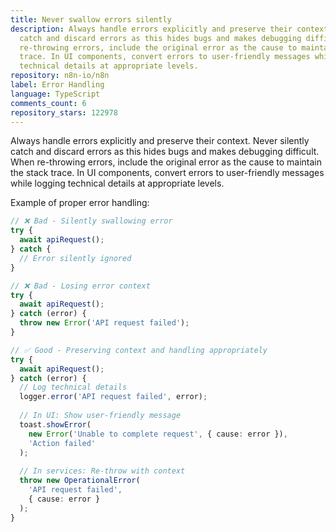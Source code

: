 ```yaml
---
title: Never swallow errors silently
description: Always handle errors explicitly and preserve their context. Never silently
  catch and discard errors as this hides bugs and makes debugging difficult. When
  re-throwing errors, include the original error as the cause to maintain the stack
  trace. In UI components, convert errors to user-friendly messages while logging
  technical details at appropriate levels.
repository: n8n-io/n8n
label: Error Handling
language: TypeScript
comments_count: 6
repository_stars: 122978
---
```


Always handle errors explicitly and preserve their context. Never silently catch and discard errors as this hides bugs and makes debugging difficult. When re-throwing errors, include the original error as the cause to maintain the stack trace. In UI components, convert errors to user-friendly messages while logging technical details at appropriate levels.

Example of proper error handling:

```typescript
// ❌ Bad - Silently swallowing error
try {
  await apiRequest();
} catch {
  // Error silently ignored
}

// ❌ Bad - Losing error context
try {
  await apiRequest(); 
} catch (error) {
  throw new Error('API request failed');
}

// ✅ Good - Preserving context and handling appropriately
try {
  await apiRequest();
} catch (error) {
  // Log technical details
  logger.error('API request failed', error);
  
  // In UI: Show user-friendly message
  toast.showError(
    new Error('Unable to complete request', { cause: error }),
    'Action failed'
  );
  
  // In services: Re-throw with context
  throw new OperationalError(
    'API request failed',
    { cause: error }
  );
}
```